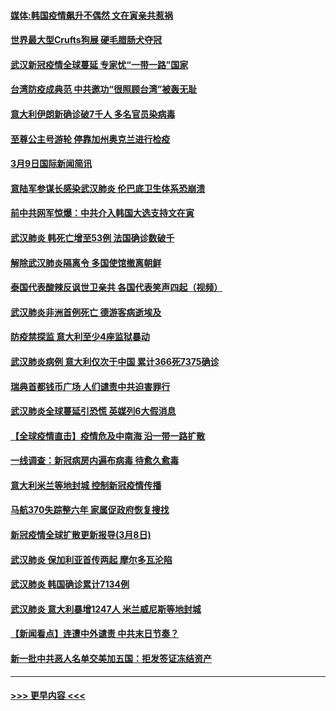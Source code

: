 #### [媒体:韩国疫情飙升不偶然 文在寅亲共惹祸](../pages/prog202/a102795710.md?t=03100531) 
#### [世界最大型Crufts狗展 硬毛腊肠犬夺冠](../pages/prog202/a102795792.md?t=03100531) 
#### [武汉新冠疫情全球蔓延 专家忧“一带一路”国家](../pages/prog202/a102795789.md?t=03100531) 
#### [台湾防疫成典范 中共邀功“很照顾台湾”被轰无耻](../pages/prog202/a102795718.md?t=03100531) 
#### [意大利伊朗新确诊破7千人 多名官员染病毒](../pages/prog202/a102795622.md?t=03100531) 
#### [至尊公主号游轮 停靠加州奥克兰进行检疫](../pages/prog202/a102795617.md?t=03100531) 
#### [3月9日国际新闻简讯](../pages/prog202/a102795348.md?t=03100531) 
#### [意陆军参谋长感染武汉肺炎 伦巴底卫生体系恐崩溃](../pages/prog202/a102795357.md?t=03100531) 
#### [前中共网军惊爆：中共介入韩国大选支持文在寅](../pages/prog202/a102795309.md?t=03100531) 
#### [武汉肺炎 韩死亡增至53例 法国确诊数破千](../pages/prog202/a102795174.md?t=03100531) 
#### [解除武汉肺炎隔离令 多国使馆撤离朝鲜](../pages/prog202/a102795296.md?t=03100531) 
#### [泰国代表酸辣反讽世卫亲共 各国代表笑声四起（视频）](../pages/prog202/a102795051.md?t=03100531) 
#### [武汉肺炎非洲首例死亡 德游客病逝埃及](../pages/prog202/a102795189.md?t=03100531) 
#### [防疫禁探监 意大利至少4座监狱暴动](../pages/prog202/a102795143.md?t=03100531) 
#### [武汉肺炎病例 意大利仅次于中国 累计366死7375确诊](../pages/prog202/a102795127.md?t=03100531) 
#### [瑞典首都钱币广场 人们谴责中共迫害罪行](../pages/prog202/a102795131.md?t=03100531) 
#### [武汉肺炎全球蔓延引恐慌 英媒列6大假消息](../pages/prog202/a102794910.md?t=03100531) 
#### [【全球疫情直击】疫情危及中南海 沿一带一路扩散](../pages/prog202/a102794985.md?t=03100531) 
#### [一线调查：新冠病房内遍布病毒 待愈久愈毒](../pages/prog202/a102794885.md?t=03100531) 
#### [意大利米兰等地封城 控制新冠疫情传播](../pages/prog202/a102794919.md?t=03100531) 
#### [马航370失踪整六年 家属促政府恢复搜找](../pages/prog202/a102794906.md?t=03100531) 
#### [新冠疫情全球扩散更新报导(3月8日)](../pages/prog202/a102794904.md?t=03100531) 
#### [武汉肺炎 保加利亚首传两起 摩尔多瓦沦陷](../pages/prog202/a102794845.md?t=03100531) 
#### [武汉肺炎 韩国确诊累计7134例](../pages/prog202/a102794726.md?t=03100531) 
#### [武汉肺炎 意大利暴增1247人 米兰威尼斯等地封城](../pages/prog202/a102794689.md?t=03100531) 
#### [【新闻看点】连遭中外谴责 中共末日节奏？](../pages/prog202/a102794677.md?t=03100531) 
#### [新一批中共恶人名单交美加五国：拒发签证冻结资产](../pages/prog202/a102794665.md?t=03100531) 

----
#### [ >>> 更早内容 <<< ](../indexes/prog202-earlier.md)

